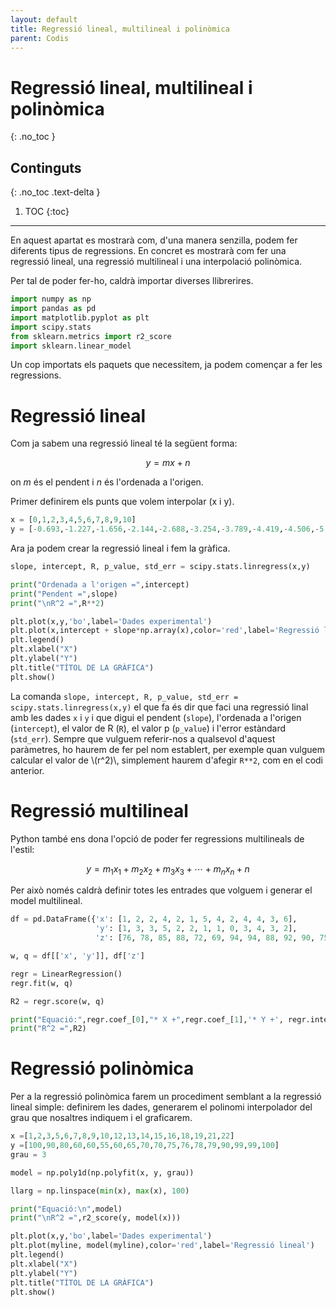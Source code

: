 ```yaml
---
layout: default
title: Regressió lineal, multilineal i polinòmica
parent: Codis
---
```


# **Regressió lineal, multilineal i polinòmica**
{: .no_toc }

## Continguts
{: .no_toc .text-delta }

1. TOC
{:toc}

---

En aquest apartat es mostrarà com, d'una manera senzilla, podem fer diferents tipus de regressions. En concret es mostrarà com fer una regressió lineal,
una regressió multilineal i una interpolació polinòmica.

Per tal de poder fer-ho, caldrà importar diverses llibrerires.

```py
import numpy as np
import pandas as pd
import matplotlib.pyplot as plt
import scipy.stats
from sklearn.metrics import r2_score
import sklearn.linear_model
```

Un cop importats els paquets que necessitem, ja podem començar a fer les regressions.

# **Regressió lineal**

Com ja sabem una regressió lineal té la següent forma:

$$y=mx+n$$

on *m* és el pendent i *n* és l'ordenada a l'origen.

Primer definirem els punts que volem interpolar (x i y).

```py
x = [0,1,2,3,4,5,6,7,8,9,10]
y = [-0.693,-1.227,-1.656,-2.144,-2.688,-3.254,-3.789,-4.419,-4.506,-5.334,-5.298]
```

Ara ja podem crear la regressió lineal i fem la gràfica.

```py
slope, intercept, R, p_value, std_err = scipy.stats.linregress(x,y)

print("Ordenada a l'origen =",intercept)
print("Pendent =",slope)
print("\nR^2 =",R**2)

plt.plot(x,y,'bo',label='Dades experimental')
plt.plot(x,intercept + slope*np.array(x),color='red',label='Regressió lineal')
plt.legend()
plt.xlabel("X")
plt.ylabel("Y")
plt.title("TÍTOL DE LA GRÀFICA")
plt.show()
```

La comanda `slope, intercept, R, p_value, std_err = scipy.stats.linregress(x,y)` el que fa és dir que faci una regressió linal amb les dades `x` i `y` i que
digui el pendent (`slope`), l'ordenada a l'origen (`intercept`), el valor de R (`R`), el valor p (`p_value`) i l'error estàndard (`std_err`).
Sempre que vulguem referir-nos a qualsevol d'aquest paràmetres, ho haurem de fer pel nom establert, per exemple quan vulguem calcular el valor de \\(r^2)\\,
simplement haurem d'afegir `R**2`, com en el codi anterior.

# **Regressió multilineal**

Python també ens dona l'opció de poder fer regressions multilineals de l'estil:

$$y=m_1x_1+m_2x_2+m_3x_3+\cdots+m_nx_n+n$$

Per això només caldrà definir totes les entrades que volguem i generar el model multilineal.

```py
df = pd.DataFrame({'x': [1, 2, 2, 4, 2, 1, 5, 4, 2, 4, 4, 3, 6],
                   'y': [1, 3, 3, 5, 2, 2, 1, 1, 0, 3, 4, 3, 2],
                   'z': [76, 78, 85, 88, 72, 69, 94, 94, 88, 92, 90, 75, 96]})

w, q = df[['x', 'y']], df['z']

regr = LinearRegression()
regr.fit(w, q)

R2 = regr.score(w, q)

print("Equació:",regr.coef_[0],"* X +",regr.coef_[1],'* Y +', regr.intercept_)
print("R^2 =",R2)
```

# **Regressió polinòmica**

Per a la regressió polinòmica farem un procediment semblant a la regressió lineal simple: definirem les dades, generarem el polinomi interpolador del grau que
nosaltres indiquem i el graficarem.

```py
x =[1,2,3,5,6,7,8,9,10,12,13,14,15,16,18,19,21,22]
y =[100,90,80,60,60,55,60,65,70,70,75,76,78,79,90,99,99,100]
grau = 3

model = np.poly1d(np.polyfit(x, y, grau))

llarg = np.linspace(min(x), max(x), 100)

print("Equació:\n",model)
print("\nR^2 =",r2_score(y, model(x)))

plt.plot(x,y,'bo',label='Dades experimental')
plt.plot(myline, model(myline),color='red',label='Regressió lineal')
plt.legend()
plt.xlabel("X")
plt.ylabel("Y")
plt.title("TÍTOL DE LA GRÀFICA")
plt.show()
```
